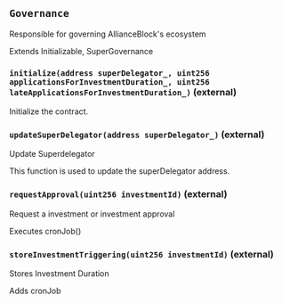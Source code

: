 ## `Governance`

Responsible for governing AllianceBlock's ecosystem

Extends Initializable, SuperGovernance



### `initialize(address superDelegator_, uint256 applicationsForInvestmentDuration_, uint256 lateApplicationsForInvestmentDuration_)` (external)

Initialize the contract.




### `updateSuperDelegator(address superDelegator_)` (external)

Update Superdelegator


This function is used to update the superDelegator address.


### `requestApproval(uint256 investmentId)` (external)

Request a investment or investment approval


Executes cronJob()


### `storeInvestmentTriggering(uint256 investmentId)` (external)

Stores Investment Duration


Adds cronJob



